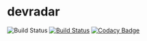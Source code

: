 # devradar
![Build Status](https://github.com/paulobochi/devradar/workflows/Devradar/badge.svg)
[![Build Status](https://travis-ci.org/paulobochi/devradar.svg?branch=master)](https://travis-ci.org/paulobochi/devradar)
[![Codacy Badge](https://api.codacy.com/project/badge/Grade/4f2bb65b35534ace9865f9528866550e)](https://www.codacy.com/manual/pauloricardodemedeiros/devradar?utm_source=github.com&amp;utm_medium=referral&amp;utm_content=paulobochi/devradar&amp;utm_campaign=Badge_Grade)
